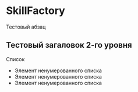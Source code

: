 # SkillFactory
Тестовый абзац
## Тестовый загаловок 2-го уровня
Список
* Элемент ненумерованного списка
* Элемент ненумерованного списка
* Элемент ненумерованного списка
